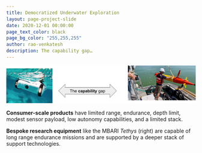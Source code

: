```yaml
---
title: Democratized Underwater Exploration
layout: page-project-slide
date: 2020-12-01 00:00:00
page_text_color: black
page_bg_color: "255,255,255"
author: rao-venkatesh
description: The capability gap…
---
```

![The capability gap…](/projects/final-frontiers-slides/02-democratized-underwater-exploration-02.png)

**Consumer-scale products** have limited range, endurance, depth limit, modest sensor payload, low autonomy capabilities, and a limited stack.

**Bespoke research equipment** like the MBARI _Tethys_ (right) are capable of long range endurance missions and are supported by a deeper stack of support technologies.
